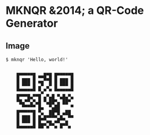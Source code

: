 MKNQR &2014; a QR-Code Generator
================================

Image
-----

```
$ mknqr 'Hello, world!'


    █▀▀▀▀▀█ ▄▄█▀█ █▀▀▀▀▀█    
    █ ███ █ ▄▄▀▀█ █ ███ █    
    █ ▀▀▀ █ ▄▀ ▄▀ █ ▀▀▀ █    
    ▀▀▀▀▀▀▀ ▀▄▀ ▀ ▀▀▀▀▀▀▀    
    █▀▀▀█▄▀▀█ ▄▀▄█ ▀▄█▄▀▄    
    ▀█▄▀▀▄▀▄█ ▀▄██▀▄ ██▀     
      ▀▀▀▀▀ █▄  ▀▄██    ▀    
    █▀▀▀▀▀█ ▀▄  ██▀█ ▄██     
    █ ███ █ █▄█▀▀▀▀▄█▄ ▀▀    
    █ ▀▀▀ █ █▄▄▀█▄▀▀▄▄█      
    ▀▀▀▀▀▀▀ ▀▀ ▀  ▀ ▀  ▀     


```

